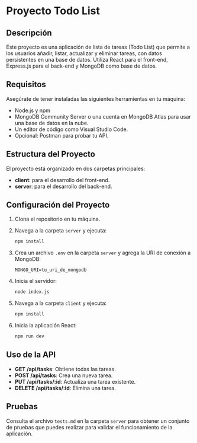 # Proyecto Todo List

## Descripción
Este proyecto es una aplicación de lista de tareas (Todo List) que permite a los usuarios añadir, listar, actualizar y eliminar tareas, con datos persistentes en una base de datos. Utiliza React para el front-end, Express.js para el back-end y MongoDB como base de datos.

## Requisitos
Asegúrate de tener instaladas las siguientes herramientas en tu máquina:
- Node.js y npm
- MongoDB Community Server o una cuenta en MongoDB Atlas para usar una base de datos en la nube.
- Un editor de código como Visual Studio Code.
- Opcional: Postman para probar tu API.

## Estructura del Proyecto
El proyecto está organizado en dos carpetas principales:
- **client**: para el desarrollo del front-end.
- **server**: para el desarrollo del back-end.

## Configuración del Proyecto
1. Clona el repositorio en tu máquina.
2. Navega a la carpeta `server` y ejecuta:
   ```bash
   npm install
   ```
3. Crea un archivo `.env` en la carpeta `server` y agrega la URI de conexión a MongoDB:
   ```
   MONGO_URI=tu_uri_de_mongodb
   ```
4. Inicia el servidor:
   ```bash
   node index.js
   ```

5. Navega a la carpeta `client` y ejecuta:
   ```bash
   npm install
   ```
6. Inicia la aplicación React:
   ```bash
   npm run dev
   ```

## Uso de la API
- **GET /api/tasks**: Obtiene todas las tareas.
- **POST /api/tasks**: Crea una nueva tarea.
- **PUT /api/tasks/:id**: Actualiza una tarea existente.
- **DELETE /api/tasks/:id**: Elimina una tarea.

## Pruebas
Consulta el archivo `tests.md` en la carpeta `server` para obtener un conjunto de pruebas que puedes realizar para validar el funcionamiento de la aplicación.

